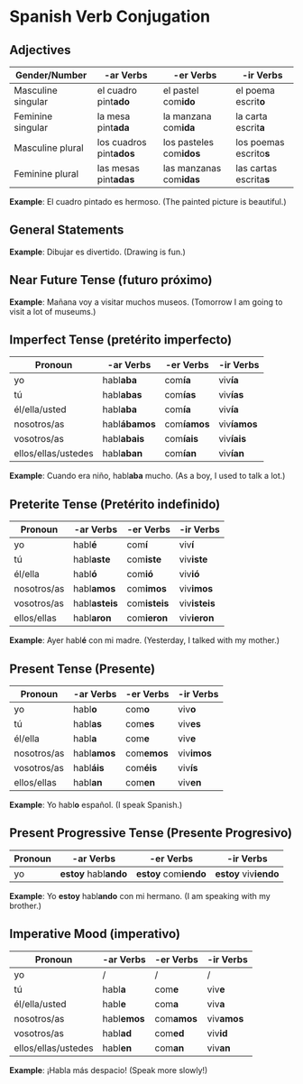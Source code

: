 # Spanish Verb Conjugation

## Adjectives

| Gender/Number      | -ar Verbs                | -er Verbs                | -ir Verbs               |
| ------------------ | ------------------------ | ------------------------ | ----------------------- |
| Masculine singular | el cuadro pint**ado**    | el pastel com**ido**     | el poema escrit**o**    |
| Feminine singular  | la mesa pint**ada**      | la manzana com**ida**    | la carta escrit**a**    |
| Masculine plural   | los cuadros pint**ados** | los pasteles com**idos** | los poemas escrito**s** |
| Feminine plural    | las mesas pint**adas**   | las manzanas com**idas** | las cartas escrita**s** |

**Example**: El cuadro pintado es hermoso. (The painted picture is beautiful.)

## General Statements

**Example**: Dibujar es divertido. (Drawing is fun.)

## Near Future Tense (futuro próximo)

**Example**: Mañana voy a visitar muchos museos. (Tomorrow I am going to visit a lot of museums.)

## Imperfect Tense (pretérito imperfecto)

| Pronoun             | -ar Verbs      | -er Verbs    | -ir Verbs    |
| ------------------- | -------------- | ------------ | ------------ |
| yo                  | habl**aba**    | com**ía**    | viv**ía**    |
| tú                  | habl**abas**   | com**ías**   | viv**ías**   |
| él/ella/usted       | habl**aba**    | com**ía**    | viv**ía**    |
| nosotros/as         | habl**ábamos** | com**íamos** | viv**íamos** |
| vosotros/as         | habl**abais**  | com**íais**  | viv**íais**  |
| ellos/ellas/ustedes | habl**aban**   | com**ían**   | viv**ían**   |

**Example**: Cuando era niño, habl**aba** mucho. (As a boy, I used to talk a lot.)

## Preterite Tense (Pretérito indefinido)

| Pronoun     | -ar Verbs      | -er Verbs     | -ir Verbs     |
| ----------- | -------------- | ------------- | ------------- |
| yo          | habl**é**      | com**í**      | viv**í**      |
| tú          | habl**aste**   | com**iste**   | viv**iste**   |
| él/ella     | habl**ó**      | com**ió**     | viv**ió**     |
| nosotros/as | habl**amos**   | com**imos**   | viv**imos**   |
| vosotros/as | habl**asteis** | com**isteis** | viv**isteis** |
| ellos/ellas | habl**aron**   | com**ieron**  | viv**ieron**  |

**Example**: Ayer habl**é** con mi madre. (Yesterday, I talked with my mother.)

## Present Tense (Presente)

| Pronoun     | -ar Verbs    | -er Verbs   | -ir Verbs   |
| ----------- | ------------ | ----------- | ----------- |
| yo          | habl**o**    | com**o**    | viv**o**    |
| tú          | habl**as**   | com**es**   | viv**es**   |
| él/ella     | habl**a**    | com**e**    | viv**e**    |
| nosotros/as | habl**amos** | com**emos** | viv**imos** |
| vosotros/as | habl**áis**  | com**éis**  | viv**ís**   |
| ellos/ellas | habl**an**   | com**en**   | viv**en**   |

**Example**: Yo habl**o** español. (I speak Spanish.)

## Present Progressive Tense (Presente Progresivo)

| Pronoun | -ar Verbs              | -er Verbs              | -ir Verbs              |
| ------- | ---------------------- | ---------------------- | ---------------------- |
| yo      | **estoy** habl**ando** | **estoy** com**iendo** | **estoy** viv**iendo** |

**Example**: Yo **estoy** habl**ando** con mi hermano. (I am speaking with my brother.)

## Imperative Mood (imperativo)

| Pronoun             | -ar Verbs    | -er Verbs   | -ir Verbs   |
| ------------------- | ------------ | ----------- | ----------- |
| yo                  | /            | /           | /           |
| tú                  | habl**a**    | com**e**    | viv**e**    |
| él/ella/usted       | habl**e**    | com**a**    | viv**a**    |
| nosotros/as         | habl**emos** | com**amos** | viv**amos** |
| vosotros/as         | habl**ad**   | com**ed**   | viv**id**   |
| ellos/ellas/ustedes | habl**en**   | com**an**   | viv**an**   |

**Example**: ¡Habla más despacio! (Speak more slowly!)
